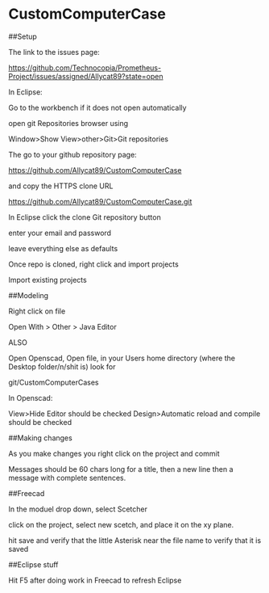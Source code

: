 CustomComputerCase
==================

##Setup 

The link to the issues page:

https://github.com/Technocopia/Prometheus-Project/issues/assigned/Allycat89?state=open

In Eclipse: 

Go to the workbench if it does not open automatically

open git Repositories browser using

Window>Show View>other>Git>Git repositories

The go to your github repository page:

https://github.com/Allycat89/CustomComputerCase

and copy the HTTPS clone URL

https://github.com/Allycat89/CustomComputerCase.git

In Eclipse click the clone Git repository button

enter your email and password

leave everything else as defaults

Once repo is cloned, right click and import projects

Import existing projects

##Modeling

Right click on file

Open With > Other > Java Editor

ALSO

Open Openscad, Open file, in your Users home directory (where the Desktop folder/n/shit is) look for

git/CustomComputerCases

In Openscad:

View>Hide Editor should be checked
Design>Automatic reload and compile should be checked

##Making changes

As you make changes you right click on the project and commit

Messages should be 60 chars long for a title, then a new line then a message with complete sentences. 

##Freecad

In the moduel drop down, select Scetcher

click on the project, select new scetch, and place it on the xy plane.

hit save and verify that the little Asterisk near the file name to verify that it is saved

##Eclipse stuff

Hit F5 after doing work in Freecad to refresh Eclipse
